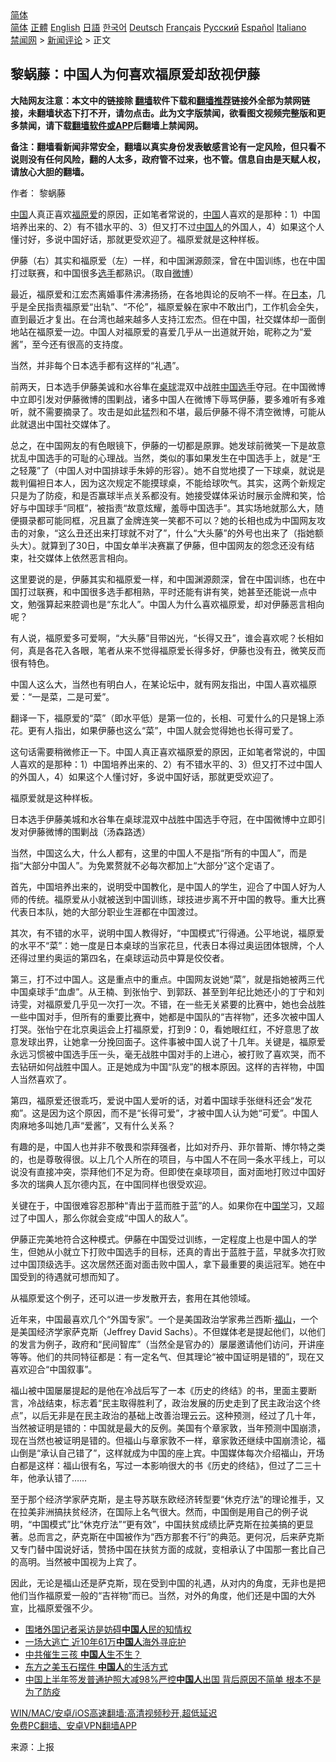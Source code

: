  <!-- 面包屑导航 --> <div class="breadcrumb"><!-- GTranslate: https://gtranslate.io/ -->  <div class="switcher notranslate">  <div class="selected">  <a href="#" onclick="return false;"> 简体</a>  </div>  <div class="option">  <a href="https://www.bannedbook.org" onclick="doGTranslate('zh-CN|zh-CN');jQuery('div.switcher div.selected a').html(jQuery(this).html());return false;" title="简体中文" class="nturl selected"> 简体</a>  <a href="https://www.bannedbook.org/zh-tw/" onclick="doGTranslate('zh-CN|zh-TW');jQuery('div.switcher div.selected a').html(jQuery(this).html());return false;" title="繁體中文" class="nturl"> 正體</a>  <a href="https://www.bannedbook.org/en/" onclick="doGTranslate('zh-CN|en');jQuery('div.switcher div.selected a').html(jQuery(this).html());return false;" title="English" class="nturl"> English</a>  <a href="https://www.bannedbook.org/ja/" onclick="doGTranslate('zh-CN|ja');jQuery('div.switcher div.selected a').html(jQuery(this).html());return false;" title="日本語" class="nturl"> 日語</a>  <a href="https://www.bannedbook.org/ko/" onclick="doGTranslate('zh-CN|ko');jQuery('div.switcher div.selected a').html(jQuery(this).html());return false;" title="한국어" class="nturl"> 한국어</a>  <a href="https://www.bannedbook.org/de/" onclick="doGTranslate('zh-CN|de');jQuery('div.switcher div.selected a').html(jQuery(this).html());return false;" title="Deutsch" class="nturl"> Deutsch</a>  <a href="https://www.bannedbook.org/fr/" onclick="doGTranslate('zh-CN|fr');jQuery('div.switcher div.selected a').html(jQuery(this).html());return false;" title="Français" class="nturl"> Français</a>  <a href="https://www.bannedbook.org/ru/" onclick="doGTranslate('zh-CN|ru');jQuery('div.switcher div.selected a').html(jQuery(this).html());return false;" title="Русский" class="nturl"> Русский</a>  <a href="https://www.bannedbook.org/es/" onclick="doGTranslate('zh-CN|es');jQuery('div.switcher div.selected a').html(jQuery(this).html());return false;" title="Español" class="nturl"> Español</a>  <a href="https://www.bannedbook.org/it/" onclick="doGTranslate('zh-CN|it');jQuery('div.switcher div.selected a').html(jQuery(this).html());return false;" title="Italiano" class="nturl"> Italiano</a>  </div>  </div>      <div class='breadcrumb-sub'><!-- Breadcrumb NavXT 6.3.0 --> <a href="https://www.bannedbook.org/" class="home">禁闻网</a> &gt; <a href="https://www.bannedbook.org/bnews/comments/" class="category">新闻评论</a> &gt; 正文</div></div><h2>黎蜗藤：中国人为何喜欢福原爱却敌视伊藤</h2> <p class="notice"><b>大陆网友注意：本文中的链接除 <a href="https://github.com/bannedbook/fanqiang" >翻墙</a>软件下载和<a href="https://github.com/killgcd/justmysocks/blob/master/README.md">翻墙推荐</a>链接外全部为禁网链接，未翻墙状态下打不开，请勿点击。此为文字版禁闻，欲看图文视频完整版和更多禁闻，请下载<a href="https://github.com/bannedbook/fanqiang">翻墙软件或APP</a>后翻墙上禁闻网。</p><p>备注：翻墙看新闻非常安全，翻墙以真实身份发表敏感言论有一定风险，但只看不说则没有任何风险，翻的人太多，政府管不过来，也不管。信息自由是天赋人权，请放心大胆的翻墙。</b></p>  <div class="entry"> <p>作者： 黎蜗藤</p> <p id="summary"><span class='wp_keywordlink_affiliate'><a href="https://www.bannedbook.org/" title="中国" target="_blank">中国</a></span>人真正喜欢<a href="https://www.bannedbook.org/bnews/tag/%e7%a6%8f%e5%8e%9f%e7%88%b1/" class="st_tag internal_tag" rel="tag" title="标签 福原爱 下的日志">福原爱</a>的原因，正如笔者常说的，<a href="https://www.bannedbook.org/bnews/tag/%E4%B8%AD%E5%9B%BD/" class="st_tag internal_tag" rel="tag" title="标签 中国 下的日志">中国</a>人喜欢的是那种：1）中国培养出来的、2）有不错水平的、3）但又打不过<a href="https://www.bannedbook.org/bnews/tag/%e4%b8%ad%e5%9b%bd%e4%ba%ba/" class="st_tag internal_tag" rel="tag" title="标签 中国人 下的日志">中国人</a>的外国人，4）如果这个人懂讨好，多说中国好话，那就更受欢迎了。福原爱就是这种样板。</p> <p id="conimg">伊藤（右）其实和福原爱（左）一样，和中国渊源颇深，曾在中国训练，也在中国打过联赛，和中国很多<a href="https://www.bannedbook.org/bnews/tag/%E9%80%89%E6%89%8B/" class="st_tag internal_tag" rel="tag" title="标签 选手 下的日志">选手</a>都熟识。（取自<a href="https://www.bannedbook.org/bnews/tag/%e5%be%ae%e5%8d%9a/" class="st_tag internal_tag" rel="tag" title="标签 微博 下的日志">微博</a>）</p> <p>最近，福原爱和江宏杰离婚事件沸沸扬扬，在各地舆论的反响不一样。在<a href="https://www.bannedbook.org/bnews/tag/%e6%97%a5%e6%9c%ac/" class="st_tag internal_tag" rel="tag" title="标签 日本 下的日志">日本</a>，几乎是全民指责福原爱“出轨”、“不伦”，福原爱躲在家中不敢出门，工作机会全失，直到最近才复出。在台湾也越来越多人支持江宏杰。但在中国，社交媒体却一面倒地站在福原爱一边。中国人对福原爱的喜爱几乎从一出道就开始，昵称之为“爱酱”，至今还有很高的支持度。</p> <p>当然，并非每个日本选手都有这样的“礼遇”。</p> <p>前两天，日本选手伊藤美诚和水谷隼在<a href="https://www.bannedbook.org/bnews/tag/%E6%A1%8C%E7%90%83/" class="st_tag internal_tag" rel="tag" title="标签 桌球 下的日志">桌球</a>混双中战胜<a href="https://www.bannedbook.org/bnews/tag/%E4%B8%AD%E5%9B%BD%E9%80%89%E6%89%8B/" class="st_tag internal_tag" rel="tag" title="标签 中国选手 下的日志">中国选手</a>夺冠。在中国微博中立即引发对伊藤微博的围剿战，诸多中国人在微博下辱骂伊藤，要多难听有多难听，就不需要摘录了。攻击是如此猛烈和不堪，最后伊藤不得不清空微博，可能从此就退出中国社交媒体了。</p> <p>总之，在中国网友的有色眼镜下，伊藤的一切都是原罪。她发球前微笑一下是故意扰乱中国选手的可耻的心理战。当然，类似的事如果发生在中国选手上，就是“王之轻蔑”了（中国人对中国排球手朱婷的形容）。她不自觉地摸了一下球桌，就说是裁判偏袒日本人，因为这次规定不能摸球桌，不能给球吹气。其实，这两个新规定只是为了防疫，和是否赢球半点关系都没有。她接受媒体采访时展示金牌和笑，恰好与中国球手“同框”，被指责“故意炫耀，羞辱中国选手”。其实场地就那么大，随便摄录都可能同框，况且赢了金牌连笑一笑都不可以？她的长相也成为中国网友攻击的对象，“这么丑还出来打球就不对了”，什么“大头藤”的外号也出来了（指她额头大）。就算到了30日，中国女单半决赛赢了伊藤，但中国网友的怨念还没有结束，社交媒体上依然恶言相向。</p>  <p>这里要说的是，伊藤其实和福原爱一样，和中国渊源颇深，曾在中国训练，也在中国打过联赛，和中国很多选手都相熟，平时还能有讲有笑，她甚至还能说一点中文，勉强算起来腔调也是“东北人”。中国人为什么喜欢福原爱，却对伊藤恶言相向呢？</p> <p>有人说，福原爱多可爱啊，“大头藤”目带凶光，“长得又丑”，谁会喜欢呢？长相如何，真是各花入各眼，笔者从来不觉得福原爱长得多好，伊藤也没有丑，微笑反而很有特色。</p> <p>中国人这么大，当然也有明白人，在某论坛中，就有网友指出，中国人喜欢福原爱：“一是菜，二是可爱”。</p> <p>翻译一下，福原爱的“菜”（即水平低）是第一位的，长相、可爱什么的只是锦上添花。更有人指出，如果伊藤也这么“菜”，中国人就会觉得她也长得可爱了。</p> <p>这句话需要稍微修正一下。中国人真正喜欢福原爱的原因，正如笔者常说的，中国人喜欢的是那种：1）中国培养出来的、2）有不错水平的、3）但又打不过中国人的外国人，4）如果这个人懂讨好，多说中国好话，那就更受欢迎了。</p> <p>福原爱就是这种样板。</p> <p>日本选手伊藤美城和水谷隼在桌球混双中战胜中国选手夺冠，在中国微博中立即引发对伊藤微博的围剿战（汤森路透）</p>  <p>当然，中国这么大，什么人都有，这里的中国人不是指“所有的中国人”，而是指“大部分中国人”。为免累赘就不必每次都加上“大部分”这个定语了。</p> <p>首先，中国培养出来的，说明受中国教化，是中国人的学生，迎合了中国人好为人师的传统。福原爱从小就被送到中国训练，球技进步离不开中国的教导。重大比赛代表日本队，她的大部分职业生涯都在中国渡过。</p> <p>其次，有不错的水平，说明中国人教得好，“中国模式”行得通。公平地说，福原爱的水平不“菜”：她一度是日本桌球的当家花旦，代表日本得过奥运团体银牌，个人还得过里约奥运的第四名，在桌球运动员中算是佼佼者。</p> <p>第三，打不过中国人。这是重点中的重点。中国网友说她“菜”，就是指她被两三代中国桌球手“血虐”。从王楠、到张怡宁、到郭跃、甚至到年纪比她还小的丁宁和刘诗雯，对福原爱几乎见一次打一次。不错，在一些无关紧要的比赛中，她也会战胜一些中国对手，但所有的重要比赛中，她都是中国队的“吉祥物”，还多次被中国人打哭。张怡宁在北京奥运会上打福原爱，打到9：0，看她眼红红，不好意思了故意发球出界，让她拿一分挽回面子。这件事被中国人说了十几年。关键是，福原爱永远习惯被中国选手压一头，毫无战胜中国对手的上进心，被打败了喜欢哭，而不去钻研如何战胜中国人。正是她成为中国“队宠”的根本原因。这样的吉祥物，中国人当然喜欢了。</p> <p>第四，福原爱还很乖巧，爱说中国人爱听的话，对着中国球手张继科还会“发花痴”。这是因为这个原因，而不是“长得可爱”，才被中国人认为她“可爱”。中国人肉麻地多叫她几声“爱酱”，又有什么关系？</p> <p>有趣的是，中国人也并非不敬畏和崇拜强者，比如对乔丹、菲尔普斯、博尔特之类的，也是尊敬得很。以上几个人所在的项目，与中国人不在同一条水平线上，可以说没有直接冲突，崇拜他们不足为奇。但即使在桌球项目，面对面地打败过中国好多次的瑞典人瓦尔德内瓦，在中国同样也很受欢迎。</p> <p>关键在于，中国很难容忍那种“青出于蓝而胜于蓝”的人。如果你在中<span class='wp_keywordlink'><a href="https://www.bannedbook.org/forum24/" title="国学传统文化禁书" target="_blank">国学</a></span>习，又超过了中国人，那么你就会变成“中国人的敌人”。</p>  <p>伊藤正完美地符合这种模式。伊藤在中国受过训练，一定程度上也是中国人的学生，但她从小就立下打败中国选手的目标，还真的青出于蓝胜于蓝，早就多次打败过中国顶级选手。这次居然还面对面击败中国人，拿下最重要的奥运冠军。她在中国受到的待遇就可想而知了。</p> <p>从福原爱这个例子，还可以进一步发散开去，套用在其他领域。</p> <p>近年来，中国最喜欢几个“外国专家”。一个是美国政治学家弗兰西斯·<a href="https://www.bannedbook.org/bnews/tag/%E7%A6%8F%E5%B1%B1/" class="st_tag internal_tag" rel="tag" title="标签 福山 下的日志">福山</a>，一个是美国经济学家萨克斯（Jeffrey David Sachs）。不但媒体老是提起他们，以他们的发言为例子，政府和“民间智库”（当然全是官办的）屡屡邀请他们访问，开讲座等等。他们的共同特征都是：有一定名气、但其理论“被中国证明是错的”，现在又喜欢迎合“中国叙事”。</p> <p>福山被中国屡屡提起的是他在冷战后写了一本《历史的终结》的书，里面主要断言，冷战结束，标志着“民主取得胜利了，政治发展的历史走到了民主政治这个终点”，以后无非是在民主政治的基础上改善治理云云。这种预测，经过了几十年，当然被证明是错的：中国就是最大的反例。美国有个章家敦，当年预测中国崩溃，现在当然也被证明是错的。但福山与章家敦不一样，章家敦还继续中国崩溃论，福山倒是“承认自己错了”，这样就成为中国的座上宾。中国媒体每次介绍福山，开场白都是这样：福山很有名，写过一本影响很大的书《历史的终结》，但过了二三十年，他承认错了……</p> <p>至于那个经济学家萨克斯，是主导苏联东欧经济转型要“休克疗法”的理论推手，又在拉美非洲搞扶贫经济，在国际上名气很大。然而，中国倒是用自己的例子说明，“中国模式”比“休克疗法”“更有效”，中国扶贫成绩比萨克斯在拉美搞的更显著。总而言之，萨克斯在中国被作为“西方那套不行”的典范。更何况，后来萨克斯又专门替中国说好话，赞扬中国在扶贫方面的成就，变相承认了中国那一套比自己的高明。当然被中国视为上宾了。</p> <p>因此，无论是福山还是萨克斯，现在受到中国的礼遇，从对内的角度，无非也是把他们当作福原爱一般的“吉祥物”而已。当然，对外的角度，他们还是中国的大外宣，比福原爱强不少。</p> <ul class='op-related-articles' title='相关阅读'> <li><a href='https://www.bannedbook.org/bnews/baitai/20210802/1598562.html' target='_blank'>围堵外国记者采访是妨碍<b>中国人</b>民的知情权</a></li> <li><a href='https://www.bannedbook.org/bnews/worldnews/20210802/1598498.html' target='_blank'>一场大逃亡 近10年61万<b>中国人</b>海外寻庇护</a></li> <li><a href='https://www.bannedbook.org/bnews/ssgc/20210801/1598340.html' target='_blank'>中共催生三孩 <b>中国人</b>生不生？</a></li> <li><a href='https://www.bannedbook.org/bnews/bannedvideo/20210801/1598025.html' target='_blank'>东方之美玉石摆件 <b>中国人</b>的生活方式</a></li> <li><a href='https://www.bannedbook.org/bnews/bannedvideo/20210801/1597977.html' target='_blank'>中国上半年签发普通护照大减98%严控<b>中国人</b>出国  背后原因不简单 根本不是为了防疫</a></li> </ul> <p class="texttj"> <a href="https://github.com/bannedbook/fanqiang/wiki/V2ray%E6%9C%BA%E5%9C%BA" target="_blank">WIN/MAC/安卓/iOS高速翻墙:高清视频秒开,超低延迟</a><br/> <a href="https://github.com/bannedbook/fanqiang/wiki/%E7%A6%81%E9%97%BB%E7%BD%91%E5%AE%89%E5%8D%93%E7%BF%BB%E5%A2%99%E6%96%B0%E9%97%BBAPP" target="_blank">免费PC翻墙、安卓VPN翻墙APP</a></p> <p> 来源：上报 </p><a name='sharetosocial'></a>  <div style="margin-bottom:5px;padding-bottom:5px;clear:both"> <div id="archive-pix-1" class="banner-ads"> <!-- AuctionX Display platform tag START --> <div id="26318x728x90x621x_ADSLOT2" clicktrack="%%CLICK_URL_ESC%%"></div> <!-- AuctionX Display platform tag END --> </div> <div id="archive-pix-2" class="banner-ads"> <!-- AuctionX Display platform tag START --> <div id="26315x300x250x621x_ADSLOT2" clicktrack="%%CLICK_URL_ESC%%"></div> <!-- AuctionX Display platform tag END --> </div> </div>  <div id="archive-pix-1" class="banner-ads"> <!-- AuctionX Display platform tag START --> <div id="26318x728x90x621x_ADSLOT3" clicktrack="%%CLICK_URL_ESC%%"></div> <!-- AuctionX Display platform tag END --> </div> </div><!--END ENTRY--> 